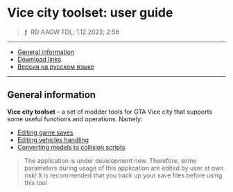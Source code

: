# Vice city toolset: user guide
> **ƒ** &nbsp;RD AAOW FDL; 1.12.2023; 2:56

---

- [General information](#general-information)
- [Download links](https://adslbarxatov.github.io/DPArray#vice-city-toolset)
- [Версия на русском языке](https://adslbarxatov.github.io/ViceCityToolset/ru)

---

## General information

**Vice city toolset** – a set of modder tools for GTA Vice city that supports some useful functions
and operations. Namely:

- [Editing game saves](https://adslbarxatov.github.io/ViceCityToolset/saves)
- [Editing vehicles handling](https://adslbarxatov.github.io/ViceCityToolset/handling)
- [Converting models to collision scripts](https://adslbarxatov.github.io/ViceCityToolset/collision)

> The application is under development now. Therefore, some parameters during usage of this application
> are edited by user at own risk! It is recommended that you back up your save files before using this tool

